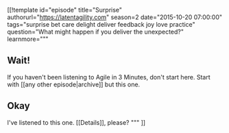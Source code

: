 [[!template id="episode"
title="Surprise"
authorurl="https://latentagility.com"
season=2
date="2015-10-20 07:00:00"
tags="surprise bet care delight deliver feedback joy love practice"
question="What might happen if you deliver the unexpected?"
learnmore="""
## Wait!

If you haven't been listening to Agile in 3 Minutes, don't start
here. Start with [[any other episode|archive]] but this one.

## Okay

I've listened to this one. [[Details]], please?
"""
]]

